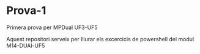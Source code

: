 # Prova-1
Primera prova per MPDual UF3-UF5

Aquest repositori serveix per lliurar els excercicis de powershell del modul M14-DUAl-UF5
